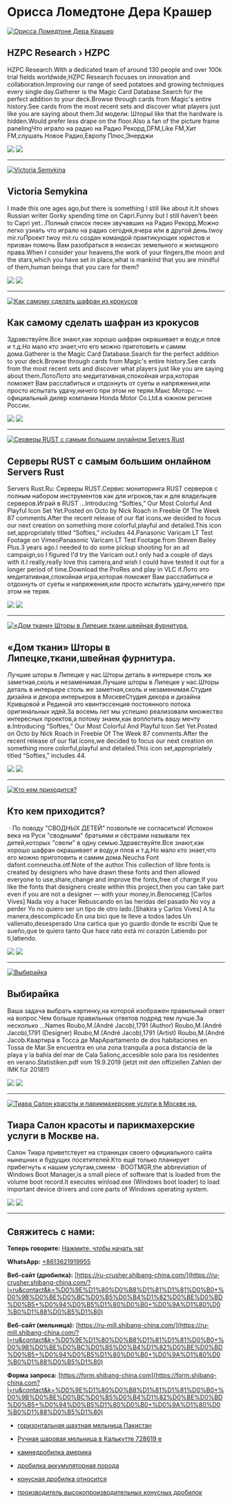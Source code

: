 # Орисса Ломедтоне Дера Крашер

<a href="https://swt.shibang-china.com/?l=ru&img&k=%D0%9E%D1%80%D0%B8%D1%81%D1%81%D0%B0+%D0%9B%D0%BE%D0%BC%D0%B5%D0%B4%D1%82%D0%BE%D0%BD%D0%B5+%D0%94%D0%B5%D1%80%D0%B0+%D0%9A%D1%80%D0%B0%D1%88%D0%B5%D1%80" target="_blank">![Орисса Ломедтоне Дера Крашер](http://static.shibang-china.com/all-800x300/608.jpg)</a>

## HZPC Research › HZPC
HZPC Research.With a dedicated team of around 130 people and over 100k trial fields worldwide,HZPC Research focuses on innovation and collaboration.Improving our range of seed potatoes and growing techniques every single day.Gatherer is the Magic Card Database.Search for the perfect addition to your deck.Browse through cards from Magic's entire history.See cards from the most recent sets and discover what players just like you are saying about them.3d модели: ШторыI like that the hardware is hidden.Would prefer less drape on the floor.Also a fan of the picture frame panelingЧто играло на радио на Радио Рекорд,DFM,Like FM,Хит FM,слушать Новое Радио,Европу Плюс,Энерджи


<a href="https://whatsapp.shibangsoft.com/WhatsApp.php" target="_blank" title="WhatsApp">![](http://static.shibang-china.com/icon/whatsapp.png)</a> <a href="https://swt.shibang-china.com/?l=ru&icon&k=%D0%9E%D1%80%D0%B8%D1%81%D1%81%D0%B0+%D0%9B%D0%BE%D0%BC%D0%B5%D0%B4%D1%82%D0%BE%D0%BD%D0%B5+%D0%94%D0%B5%D1%80%D0%B0+%D0%9A%D1%80%D0%B0%D1%88%D0%B5%D1%80" target="_blank">![](http://static.shibang-china.com/icon/chat-ru.png)</a>

---

<a href="https://swt.shibang-china.com/?l=ru&img&k=%D0%9E%D1%80%D0%B8%D1%81%D1%81%D0%B0+%D0%9B%D0%BE%D0%BC%D0%B5%D0%B4%D1%82%D0%BE%D0%BD%D0%B5+%D0%94%D0%B5%D1%80%D0%B0+%D0%9A%D1%80%D0%B0%D1%88%D0%B5%D1%80" target="_blank">![Victoria Semykina](http://static.shibang-china.com/all-800x300/730.jpg)</a>

## Victoria Semykina
I made this one ages ago,but there is something I still like about it.It shows Russian writer Gorky spending time on Capri.Funny but I still haven’t been to Capri yet…Полный список песен звучавших на Радио Рекорд.Можно легко узнать что играло на радио сегодня,вчера или в другой день.twoy mir.ruПроект twoy mir.ru создан командой практикующих юристов и призван помочь Вам разобраться в нюансах земельного и жилищного права.When I consider your heavens,the work of your fingers,the moon and the stars,which you have set in place,what is mankind that you are mindful of them,human beings that you care for them?


<a href="https://whatsapp.shibangsoft.com/WhatsApp.php" target="_blank" title="WhatsApp">![](http://static.shibang-china.com/icon/whatsapp.png)</a> <a href="https://swt.shibang-china.com/?l=ru&icon&k=%D0%9E%D1%80%D0%B8%D1%81%D1%81%D0%B0+%D0%9B%D0%BE%D0%BC%D0%B5%D0%B4%D1%82%D0%BE%D0%BD%D0%B5+%D0%94%D0%B5%D1%80%D0%B0+%D0%9A%D1%80%D0%B0%D1%88%D0%B5%D1%80" target="_blank">![](http://static.shibang-china.com/icon/chat-ru.png)</a>

---

<a href="https://swt.shibang-china.com/?l=ru&img&k=%D0%9E%D1%80%D0%B8%D1%81%D1%81%D0%B0+%D0%9B%D0%BE%D0%BC%D0%B5%D0%B4%D1%82%D0%BE%D0%BD%D0%B5+%D0%94%D0%B5%D1%80%D0%B0+%D0%9A%D1%80%D0%B0%D1%88%D0%B5%D1%80" target="_blank">![Как самому сделать шафран из крокусов](http://static.shibang-china.com/all-800x300/807.jpg)</a>

## Как самому сделать шафран из крокусов
Здравствуйте.Все знают,как хорошо шафран окрашивает и воду,и плов и т.д.Но мало кто знает,что его можно приготовить и самим дома.Gatherer is the Magic Card Database.Search for the perfect addition to your deck.Browse through cards from Magic's entire history.See cards from the most recent sets and discover what players just like you are saying about them.ЛотоЛото это медитативная,спокойная игра,которая поможет Вам расслабиться и отдохнуть от суеты и напряжения,или просто испытать удачу,ничего при этом не теряя.Макс Моторс — официальный дилер компании Honda Motor Со.Ltd.в южном регионе России.


<a href="https://whatsapp.shibangsoft.com/WhatsApp.php" target="_blank" title="WhatsApp">![](http://static.shibang-china.com/icon/whatsapp.png)</a> <a href="https://swt.shibang-china.com/?l=ru&icon&k=%D0%9E%D1%80%D0%B8%D1%81%D1%81%D0%B0+%D0%9B%D0%BE%D0%BC%D0%B5%D0%B4%D1%82%D0%BE%D0%BD%D0%B5+%D0%94%D0%B5%D1%80%D0%B0+%D0%9A%D1%80%D0%B0%D1%88%D0%B5%D1%80" target="_blank">![](http://static.shibang-china.com/icon/chat-ru.png)</a>

---

<a href="https://swt.shibang-china.com/?l=ru&img&k=%D0%9E%D1%80%D0%B8%D1%81%D1%81%D0%B0+%D0%9B%D0%BE%D0%BC%D0%B5%D0%B4%D1%82%D0%BE%D0%BD%D0%B5+%D0%94%D0%B5%D1%80%D0%B0+%D0%9A%D1%80%D0%B0%D1%88%D0%B5%D1%80" target="_blank">![Серверы RUST c самым большим онлайном Servers Rust](http://static.shibang-china.com/all-800x300/1397.jpg)</a>

## Серверы RUST c самым большим онлайном Servers Rust
Servers Rust.Ru: Серверы RUST.Сервис мониторинга RUST серверов с полным набором инструментов как для игроков,так и для владельцев серверов.Играй в RUST …Introducing “Softies,” Our Most Colorful And Playful Icon Set Yet.Posted on Octo by Nick Roach in Freebie Of The Week 87 comments.After the recent release of our flat icons,we decided to focus our next creation on something more colorful,playful and detailed.This icon set,appropriately titled “Softies,” includes 44.Panasonic Varicam LT Test Footage on VimeoPanasonic Varicam LT Test Footage.from Steven Bailey Plus.3 years ago.I needed to do some pickup shooting for an ad campaign,so I figured I'd try the Varicam out.I only had a couple of days with it.I really,really love this camera,and wish I could have tested it out for a longer period of time.Download the ProRes and play in VLC if.Лото это медитативная,спокойная игра,которая поможет Вам расслабиться и отдохнуть от суеты и напряжения,или просто испытать удачу,ничего при этом не теряя.


<a href="https://whatsapp.shibangsoft.com/WhatsApp.php" target="_blank" title="WhatsApp">![](http://static.shibang-china.com/icon/whatsapp.png)</a> <a href="https://swt.shibang-china.com/?l=ru&icon&k=%D0%9E%D1%80%D0%B8%D1%81%D1%81%D0%B0+%D0%9B%D0%BE%D0%BC%D0%B5%D0%B4%D1%82%D0%BE%D0%BD%D0%B5+%D0%94%D0%B5%D1%80%D0%B0+%D0%9A%D1%80%D0%B0%D1%88%D0%B5%D1%80" target="_blank">![](http://static.shibang-china.com/icon/chat-ru.png)</a>

---

<a href="https://swt.shibang-china.com/?l=ru&img&k=%D0%9E%D1%80%D0%B8%D1%81%D1%81%D0%B0+%D0%9B%D0%BE%D0%BC%D0%B5%D0%B4%D1%82%D0%BE%D0%BD%D0%B5+%D0%94%D0%B5%D1%80%D0%B0+%D0%9A%D1%80%D0%B0%D1%88%D0%B5%D1%80" target="_blank">![&#171;Дом ткани&#187; Шторы в Липецке,ткани,швейная фурнитура.](http://static.shibang-china.com/all-800x300/299.jpg)</a>

## &#171;Дом ткани&#187; Шторы в Липецке,ткани,швейная фурнитура.
Лучшие шторы в Липецке у нас.Шторы деталь в интерьере столь же заметная,сколь и незаменимая.Лучшие шторы в Липецке у нас.Шторы деталь в интерьере столь же заметная,сколь и незаменимая.Студия дизайна и декора интерьеров в МосквеСтудия декора и дизайна Кривцовой и Рединой это квинтэссенция постоянного потока оригинальных идей.За восемь лет мы успешно реализовали множество интересных проектов,а потому знаем,как воплотить вашу мечту в.Introducing “Softies,” Our Most Colorful And Playful Icon Set Yet.Posted on Octo by Nick Roach in Freebie Of The Week 87 comments.After the recent release of our flat icons,we decided to focus our next creation on something more colorful,playful and detailed.This icon set,appropriately titled “Softies,” includes 44.


<a href="https://whatsapp.shibangsoft.com/WhatsApp.php" target="_blank" title="WhatsApp">![](http://static.shibang-china.com/icon/whatsapp.png)</a> <a href="https://swt.shibang-china.com/?l=ru&icon&k=%D0%9E%D1%80%D0%B8%D1%81%D1%81%D0%B0+%D0%9B%D0%BE%D0%BC%D0%B5%D0%B4%D1%82%D0%BE%D0%BD%D0%B5+%D0%94%D0%B5%D1%80%D0%B0+%D0%9A%D1%80%D0%B0%D1%88%D0%B5%D1%80" target="_blank">![](http://static.shibang-china.com/icon/chat-ru.png)</a>

---

<a href="https://swt.shibang-china.com/?l=ru&img&k=%D0%9E%D1%80%D0%B8%D1%81%D1%81%D0%B0+%D0%9B%D0%BE%D0%BC%D0%B5%D0%B4%D1%82%D0%BE%D0%BD%D0%B5+%D0%94%D0%B5%D1%80%D0%B0+%D0%9A%D1%80%D0%B0%D1%88%D0%B5%D1%80" target="_blank">![Кто кем приходится?](http://static.shibang-china.com/all-800x300/1089.jpg)</a>

## Кто кем приходится?
&nbsp;&#0183;&#32;По поводу &quot;СВОДНЫХ ДЕТЕЙ&quot; позвольте не согласиться! Испокон века на Руси &quot;сводными&quot; братьями и сёстрами называли тех детей,которых &quot;свели&quot; в одну семью.Здравствуйте.Все знают,как хорошо шафран окрашивает и воду,и плов и т.д.Но мало кто знает,что его можно приготовить и самим дома.Neucha Font dafont.comneucha.otf.Note of the author.This collection of libre fonts is created by designers who have drawn these fonts and then allowed everyone to use,share,change and improve the fonts,free of charge.If you like the fonts that designers create within this project,then you can take part even if you are not a designer — with your money,in.Велосипед [Carlos Vives] Nada voy a hacer Rebuscando en las heridas del pasado No voy a perder Yo no quiero ser un tipo de otro lado.[Shakira y Carlos Vives] A tu manera,descomplicado En una bici que te lleve a todos lados Un vallenato,desesperado Una cartica que yo guardo donde te escrib&#237; Que te sue&#241;o,que te quiero tanto Que hace rato est&#225; mi coraz&#243;n Latiendo por ti,latiendo.


<a href="https://whatsapp.shibangsoft.com/WhatsApp.php" target="_blank" title="WhatsApp">![](http://static.shibang-china.com/icon/whatsapp.png)</a> <a href="https://swt.shibang-china.com/?l=ru&icon&k=%D0%9E%D1%80%D0%B8%D1%81%D1%81%D0%B0+%D0%9B%D0%BE%D0%BC%D0%B5%D0%B4%D1%82%D0%BE%D0%BD%D0%B5+%D0%94%D0%B5%D1%80%D0%B0+%D0%9A%D1%80%D0%B0%D1%88%D0%B5%D1%80" target="_blank">![](http://static.shibang-china.com/icon/chat-ru.png)</a>

---

<a href="https://swt.shibang-china.com/?l=ru&img&k=%D0%9E%D1%80%D0%B8%D1%81%D1%81%D0%B0+%D0%9B%D0%BE%D0%BC%D0%B5%D0%B4%D1%82%D0%BE%D0%BD%D0%B5+%D0%94%D0%B5%D1%80%D0%B0+%D0%9A%D1%80%D0%B0%D1%88%D0%B5%D1%80" target="_blank">![Выбирайка](http://static.shibang-china.com/all-800x300/1180.jpg)</a>

## Выбирайка
Ваша задача выбрать картинку,на которой изображен правильный ответ на вопрос.Чем больше правильных ответов подряд тем лучше.За несколько …Names Roubo,M.(Andr&#233; Jacob),1791 (Author) Roubo,M.(Andr&#233; Jacob),1791 (Designer) Roubo,M.(Andr&#233; Jacob),1791 (Artist) Roubo,M.(Andr&#233; Jacob.Квартира в Тосса де МарApartamento de dos habitaciones en Tossa de Mar.Se encuentra en una zona tranquila a poca distancia de la playa y la bah&#237;a del mar de Cala Salion&#231;,accesible solo para los residentes en verano.Statistiken.pdf vom 19.9.2019 (jetzt mit den offiziellen Zahlen der IMK f&#252;r 2018!!)


<a href="https://whatsapp.shibangsoft.com/WhatsApp.php" target="_blank" title="WhatsApp">![](http://static.shibang-china.com/icon/whatsapp.png)</a> <a href="https://swt.shibang-china.com/?l=ru&icon&k=%D0%9E%D1%80%D0%B8%D1%81%D1%81%D0%B0+%D0%9B%D0%BE%D0%BC%D0%B5%D0%B4%D1%82%D0%BE%D0%BD%D0%B5+%D0%94%D0%B5%D1%80%D0%B0+%D0%9A%D1%80%D0%B0%D1%88%D0%B5%D1%80" target="_blank">![](http://static.shibang-china.com/icon/chat-ru.png)</a>

---

<a href="https://swt.shibang-china.com/?l=ru&img&k=%D0%9E%D1%80%D0%B8%D1%81%D1%81%D0%B0+%D0%9B%D0%BE%D0%BC%D0%B5%D0%B4%D1%82%D0%BE%D0%BD%D0%B5+%D0%94%D0%B5%D1%80%D0%B0+%D0%9A%D1%80%D0%B0%D1%88%D0%B5%D1%80" target="_blank">![Тиара Салон красоты и парикмахерские услуги в Москве на.](http://static.shibang-china.com/all-800x300/837.jpg)</a>

## Тиара Салон красоты и парикмахерские услуги в Москве на.
Салон Тиара приветствует на страницах своего официального сайта нынешних и будущих посетителей.Кто ещё только планирует прибегнуть к нашим услугам,смеем&nbsp;&#0183;&#32;BOOTMGR,the abbreviation of Windows Boot Manager,is a small piece of software that is loaded from the volume boot record.It executes winload.exe (Windows boot loader) to load important device drivers and core parts of Windows operating system.

<a href="https://whatsapp.shibangsoft.com/WhatsApp.php" target="_blank" title="WhatsApp">![](http://static.shibang-china.com/icon/whatsapp.png)</a> <a href="https://swt.shibang-china.com/?l=ru&icon&k=%D0%9E%D1%80%D0%B8%D1%81%D1%81%D0%B0+%D0%9B%D0%BE%D0%BC%D0%B5%D0%B4%D1%82%D0%BE%D0%BD%D0%B5+%D0%94%D0%B5%D1%80%D0%B0+%D0%9A%D1%80%D0%B0%D1%88%D0%B5%D1%80" target="_blank">![](http://static.shibang-china.com/icon/chat-ru.png)</a>

---
## Свяжитесь с нами:

**Теперь говорите:** [Нажмите, чтобы начать чат](https://swt.shibang-china.com?l=ru&contact&k=%D0%9E%D1%80%D0%B8%D1%81%D1%81%D0%B0+%D0%9B%D0%BE%D0%BC%D0%B5%D0%B4%D1%82%D0%BE%D0%BD%D0%B5+%D0%94%D0%B5%D1%80%D0%B0+%D0%9A%D1%80%D0%B0%D1%88%D0%B5%D1%80)

**WhatsApp:**  [+8613621919955](https://whatsapp.shibangsoft.com/WhatsApp.php)

**Веб-сайт (дробилка):** [https://ru-crusher.shibang-china.com/](https://ru-crusher.shibang-china.com/?l=ru&contact&k=%D0%9E%D1%80%D0%B8%D1%81%D1%81%D0%B0+%D0%9B%D0%BE%D0%BC%D0%B5%D0%B4%D1%82%D0%BE%D0%BD%D0%B5+%D0%94%D0%B5%D1%80%D0%B0+%D0%9A%D1%80%D0%B0%D1%88%D0%B5%D1%80)

**Веб-сайт (мельница):** [https://ru-mill.shibang-china.com/](https://ru-mill.shibang-china.com/?l=ru&contact&k=%D0%9E%D1%80%D0%B8%D1%81%D1%81%D0%B0+%D0%9B%D0%BE%D0%BC%D0%B5%D0%B4%D1%82%D0%BE%D0%BD%D0%B5+%D0%94%D0%B5%D1%80%D0%B0+%D0%9A%D1%80%D0%B0%D1%88%D0%B5%D1%80)

**Форма запроса:** [https://form.shibang-china.com](https://form.shibang-china.com?l=ru&contact&k=%D0%9E%D1%80%D0%B8%D1%81%D1%81%D0%B0+%D0%9B%D0%BE%D0%BC%D0%B5%D0%B4%D1%82%D0%BE%D0%BD%D0%B5+%D0%94%D0%B5%D1%80%D0%B0+%D0%9A%D1%80%D0%B0%D1%88%D0%B5%D1%80)

* [горизонтальная шахтная мельница Пакистан](../133/%D0%B3%D0%BE%D1%80%D0%B8%D0%B7%D0%BE%D0%BD%D1%82%D0%B0%D0%BB%D1%8C%D0%BD%D0%B0%D1%8F%20%D1%88%D0%B0%D1%85%D1%82%D0%BD%D0%B0%D1%8F%20%D0%BC%D0%B5%D0%BB%D1%8C%D0%BD%D0%B8%D1%86%D0%B0%20%D0%9F%D0%B0%D0%BA%D0%B8%D1%81%D1%82%D0%B0%D0%BD.md)

* [Ручная шаровая мельница в Калькутте 728619 e](../134/%D0%A0%D1%83%D1%87%D0%BD%D0%B0%D1%8F%20%D1%88%D0%B0%D1%80%D0%BE%D0%B2%D0%B0%D1%8F%20%D0%BC%D0%B5%D0%BB%D1%8C%D0%BD%D0%B8%D1%86%D0%B0%20%D0%B2%20%D0%9A%D0%B0%D0%BB%D1%8C%D0%BA%D1%83%D1%82%D1%82%D0%B5%20728619%20e.md)

* [камнедробилка америка](../131/%D0%BA%D0%B0%D0%BC%D0%BD%D0%B5%D0%B4%D1%80%D0%BE%D0%B1%D0%B8%D0%BB%D0%BA%D0%B0%20%D0%B0%D0%BC%D0%B5%D1%80%D0%B8%D0%BA%D0%B0.md)

* [дробилка аккумуляторная порода](../134/%D0%B4%D1%80%D0%BE%D0%B1%D0%B8%D0%BB%D0%BA%D0%B0%20%D0%B0%D0%BA%D0%BA%D1%83%D0%BC%D1%83%D0%BB%D1%8F%D1%82%D0%BE%D1%80%D0%BD%D0%B0%D1%8F%20%D0%BF%D0%BE%D1%80%D0%BE%D0%B4%D0%B0.md)

* [конусная дробилка относится](../134/%D0%BA%D0%BE%D0%BD%D1%83%D1%81%D0%BD%D0%B0%D1%8F%20%D0%B4%D1%80%D0%BE%D0%B1%D0%B8%D0%BB%D0%BA%D0%B0%20%D0%BE%D1%82%D0%BD%D0%BE%D1%81%D0%B8%D1%82%D1%81%D1%8F.md)

* [производитель высокопроизводительных конусных дробилок](../132/%D0%BF%D1%80%D0%BE%D0%B8%D0%B7%D0%B2%D0%BE%D0%B4%D0%B8%D1%82%D0%B5%D0%BB%D1%8C%20%D0%B2%D1%8B%D1%81%D0%BE%D0%BA%D0%BE%D0%BF%D1%80%D0%BE%D0%B8%D0%B7%D0%B2%D0%BE%D0%B4%D0%B8%D1%82%D0%B5%D0%BB%D1%8C%D0%BD%D1%8B%D1%85%20%D0%BA%D0%BE%D0%BD%D1%83%D1%81%D0%BD%D1%8B%D1%85%20%D0%B4%D1%80%D0%BE%D0%B1%D0%B8%D0%BB%D0%BE%D0%BA.md)